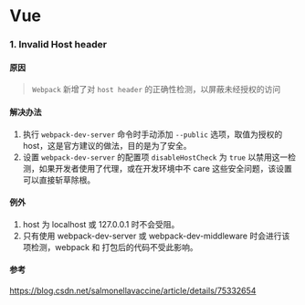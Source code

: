 # Vue

### 1. Invalid Host header

#### 原因
> `Webpack` 新增了对 `host header` 的正确性检测，以屏蔽未经授权的访问

#### 解决办法
1. 执行 `webpack-dev-server` 命令时手动添加 `--public` 选项，取值为授权的 host，这是官方建议的做法，目的是为了安全。
1. 设置 `webpack-dev-server` 的配置项 `disableHostCheck` 为 `true` 以禁用这一检测，如果开发者使用了代理，或在开发环境中不 care 这些安全问题，该设置可以直接斩草除根。

#### 例外
1. host 为 localhost 或 127.0.0.1 时不会受阻。
1. 只有使用 webpack-dev-server 或 webpack-dev-middleware 时会进行该项检测，webpack 和 打包后的代码不受此影响。

#### 参考
<https://blog.csdn.net/salmonellavaccine/article/details/75332654>